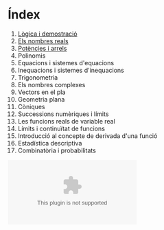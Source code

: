 # Índex

1. [Lògica i demostració](log_dem.md)
2. [Els nombres reals](reals.md)
3. [Potències i arrels](pot_arrel.md)
4. Polinomis
5. Equacions i sistemes d'equacions
6. Inequacions i sistemes d'inequacions
7. Trigonometria
8. Els nombres complexes
9. Vectors en el pla
10. Geometria plana
11. Còniques
12. Successions numèriques i límits
13. Les funcions reals de variable real
14. Límits i continuïtat de funcions
15. Introducció al concepte de derivada d'una funció
16. Estadística descriptiva
18. Combinatòria i probabilitats

<embed src="https://github.com/maperello/1batciencies/raw/gh-pages/log-dem.pdf" type="appiclation/pdf">



